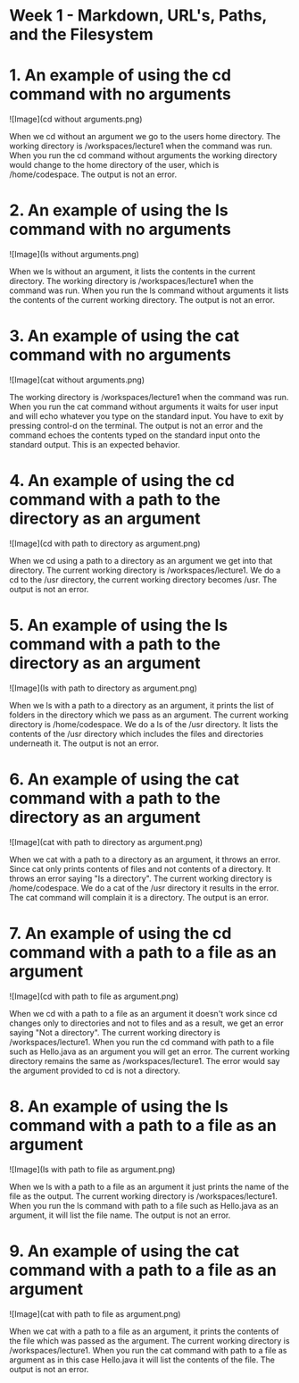 # Week 1 - Markdown, URL's, Paths, and the Filesystem

# **1. An example of using the cd command with no arguments**

![Image](cd without arguments.png)

When we cd without an argument we go to the users home directory. The working directory is /workspaces/lecture1 when the command was run. When you run the cd command without arguments the working directory would change to the home directory of the user, which is /home/codespace. The output is not an error.

# **2. An example of using the ls command with no arguments**

![Image](ls without arguments.png)

When we ls without an argument, it lists the contents in the current directory. The working directory is /workspaces/lecture1 when the command was run. When you run the ls command without arguments it lists the contents of the current working directory. The output is not an error.

# **3. An example of using the cat command with no arguments**

![Image](cat without arguments.png)

The working directory is /workspaces/lecture1 when the command was run. When you run the cat command without arguments it waits for user input and will echo whatever you type on the standard input. You have to exit by pressing control-d on the terminal. The output is not an error and the command echoes the contents typed on the standard input onto the standard output. This is an expected behavior. 

# **4. An example of using the cd command with a path to the directory as an argument**

![Image](cd with path to directory as argument.png)

When we cd using a path to a directory as an argument we get into that directory. The current working directory is /workspaces/lecture1. We do a cd to the /usr directory, the current working directory becomes /usr. The output is not an error.

# **5. An example of using the ls command with a path to the directory as an argument**

![Image](ls with path to directory as argument.png)

When we ls with a path to a directory as an argument, it prints the list of folders in the directory which we pass as an argument. The current working directory is /home/codespace. We do a ls of the /usr directory. It lists the contents of the /usr directory which includes the files and directories underneath it. The output is not an error.

# **6. An example of using the cat command with a path to the directory as an argument**

![Image](cat with path to directory as argument.png)

When we cat with a path to a directory as an argument, it throws an error. Since cat only prints contents of files and not contents of a directory. It throws an error saying "Is a directory". The current working directory is /home/codespace. We do a cat of the /usr directory it results in the error. The cat command will complain it is a directory. The output is an error.

# **7. An example of using the cd command with a path to a file as an argument**

![Image](cd with path to file as argument.png)

When we cd with a path to a file as an argument it doesn't work since cd changes only to directories and not to files and as a result, we get an error saying "Not a directory". The current working directory is /workspaces/lecture1. When you run the cd command with path to a file such as Hello.java as an argument you will get an error. The current working directory remains the same as /workspaces/lecture1. The error would say the argument provided to cd is not a directory.

# **8. An example of using the ls command with a path to a file as an argument**

![Image](ls with path to file as argument.png)

When we ls with a path to a file as an argument it just prints the name of the file as the output. The current working directory is /workspaces/lecture1. When you run the ls command with path to a file such as Hello.java as an argument, it will list the file name. The output is not an error.

# **9. An example of using the cat command with a path to a file as an argument**

![Image](cat with path to file as argument.png)

When we cat with a path to a file as an argument, it prints the contents of the file which was passed as the argument. The current working directory is /workspaces/lecture1. When you run the cat command with path to a file as argument as in this case Hello.java it will list the contents of the file. The output is not an error.

